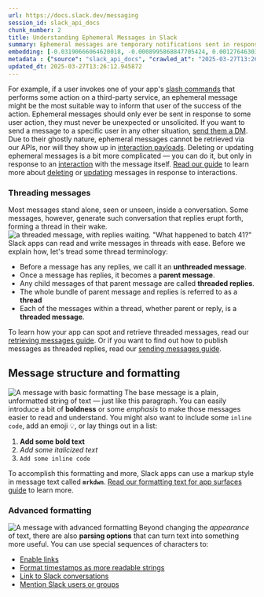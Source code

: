 ```yaml
---
url: https://docs.slack.dev/messaging
session_id: slack_api_docs
chunk_number: 2
title: Understanding Ephemeral Messages in Slack
summary: Ephemeral messages are temporary notifications sent in response to user actions, particularly useful for confirming third-party service interactions. They must be expected and cannot be retrieved via APIs or interaction payloads. Managing ephemeral messages can only occur through user interactions.
embedding: [-0.03190666064620018, -0.0008995868847705424, 0.0012764630373567343, 0.0059906914830207825, 0.056524861603975296, -0.008913938887417316, 0.01481286995112896, -0.001763124717399478, -0.025417836382985115, 0.02029232122004032, -0.01806383579969406, 0.008337154984474182, -0.04488430544734001, 0.021301692351698875, 0.014734216965734959, 0.019414035603404045, -0.0409516841173172, 0.0075113046914339066, 0.012171459384262562, 0.033479709178209305, 0.047558486461639404, 0.006170936860144138, 0.0002896210935432464, 0.06549123674631119, -0.00750475050881505, -0.004932161420583725, -0.018483314663171768, 0.06454740464687347, -0.026899123564362526, -0.027371037751436234, -0.005227108020335436, -0.013180832378566265, -0.006777215749025345, -0.012623711489140987, 0.016713635995984077, -0.024959029629826546, -0.004633937496691942, 0.025090117007493973, 0.04047977179288864, -0.0010052761062979698, -0.013318474404513836, 0.004168577492237091, 0.009733235463500023, 0.00966769177466631, -0.04981318861246109, 0.021603194996714592, -0.04685061797499657, 0.006429834291338921, 0.014563803561031818, 0.06009043753147125, -0.04462213069200516, 0.01269580889493227, 0.028865432366728783, 0.04816148802638054, -0.03861832991242409, -0.02236350066959858, -0.07361865043640137, -0.014721108600497246, 0.014000128023326397, -0.0090909069404006, -0.024224940687417984, 0.010329682379961014, -0.03345349058508873, -0.006718226242810488, -0.038696981966495514, -0.01836533658206463, -0.03355836123228073, 0.0149832833558321, 0.022507697343826294, 0.048004183918237686, 0.0723077803850174, -0.025430943816900253, -0.0411614254117012, 0.010827814228832722, 0.004456969443708658, -0.043730735778808594, -0.0008258502348326147, 0.03937863931059837, -0.011168641969561577, -0.02705642767250538, 0.03534114733338356, -0.0010200233664363623, -0.043835606426000595, -0.008474797010421753, -0.05605294927954674, 0.03861832991242409, -0.03421379625797272, -0.0012043649330735207, -0.03484301641583443, -0.002105590421706438, -0.03421379625797272, -0.026335448026657104, -0.02476239949464798, 0.014340955764055252, 0.024854160845279694, -0.016438351944088936, -0.05935635045170784, 0.022927176207304, -0.01979418843984604, 0.015442089177668095, 0.09553645551204681, -0.034161362797021866, -0.07818049192428589, -0.06470470875501633, 0.023425308987498283, -0.04124007746577263, 0.028734344989061356, 0.0059022074565291405, -0.01118175033479929, -0.0299665667116642, -0.11913217604160309, 0.002359572099521756, -0.0008123318548314273, -0.02453955076634884, 0.025352291762828827, -0.022900959476828575, 0.0012830173363909125, 0.0021219763439148664, 0.011640556156635284, 0.011411152780056, -0.025037681683897972, -0.012276330031454563, 0.025116335600614548, 0.012728581205010414, -0.010251030325889587, -0.08473485708236694, -0.006986955180764198, -0.00556138064712286, -0.02784295193850994, 0.017919639125466347, 0.024159397929906845, -0.0005460607353597879, 0.035603322088718414, -0.04957723245024681, -0.04396669566631317, -0.0102903563529253, -0.04008650779724121, 0.007216358091682196, -0.010329682379961014, 0.022769872099161148, 0.02166873775422573, -0.07382839173078537, 0.0012543420307338238, 0.022429045289754868, -0.02482794225215912, -0.015140588395297527, -0.062187835574150085, -0.0008106933091767132, -0.01772300899028778, -0.005551549140363932, -0.003059250768274069, 0.012060035951435566, -0.048974230885505676, 0.028288649395108223, 0.007268792949616909, 0.013987019658088684, 0.017316637560725212, 0.032745618373155594, 0.01865372806787491, -0.04110899195075035, -0.0015361797995865345, -0.019361600279808044, 0.010015073232352734, -0.01232876442372799, -0.06905680894851685, -0.05741625651717186, 0.05038997530937195, -0.013397126458585262, -0.036284975707530975, 0.016110634431242943, -0.03172313794493675, -0.04066329449415207, -0.011371826753020287, -0.012754798866808414, 0.01358064915984869, -0.020738016813993454, -0.05416528880596161, -0.055161554366350174, -0.017539486289024353, 0.02562757581472397, -0.0036311193834990263, -0.0038801853079348803, -0.07236021012067795, -0.03922133147716522, -0.01864062063395977, 0.0075834025628864765, -0.054060421884059906, -0.011371826753020287, -0.030674438923597336, -0.010185486637055874, -0.04729631170630455, 0.009398962371051311, 0.01715933345258236, 0.00013805135677102953, 0.012158351019024849, 0.00832404661923647, 0.05856982618570328, -0.007288456428796053, 0.006059512495994568, -0.0008618992869742215, 0.04637870192527771, 0.0442550852894783, 0.018024509772658348, -0.0071311513893306255, -0.0008520677220076323, -0.021131278946995735, 0.012092807330191135, 0.022442152723670006, -0.03801532834768295, -0.01169299054890871, 0.040453553199768066, -0.046011656522750854, -0.0076292832382023335, 0.020803561434149742, -0.055790774524211884, -0.019545122981071472, -0.03292914107441902, 0.003029756247997284, -0.06286948919296265, 0.0031067701056599617, -0.012545058503746986, 0.04813527315855026, 0.04375695437192917, -0.018090052530169487, 0.018286684527993202, 0.037779372185468674, 0.021000191569328308, -0.06827028840780258, -0.0002654518757481128, 0.04401912912726402, 0.04176442697644234, -0.014131215400993824, 0.00746542401611805, -0.07062985748052597, 0.03059578500688076, -0.034685712307691574, -0.028629476204514503, -0.0008881167741492391, 0.022061999887228012, 0.020606929436326027, -0.010709836147725582, -0.00758995721116662, 0.026663165539503098, 0.04719144478440285, 0.003483646083623171, 0.052408721297979355, -0.024172505363821983, -0.0597233921289444, 0.02464441955089569, 0.03694041445851326, 0.07854753732681274, -0.040637075901031494, -0.017290420830249786, -0.0028904760256409645, 0.016399025917053223, -0.10382117331027985, -0.018024509772658348, 0.012505732476711273, 0.02721373178064823, -0.03345349058508873, -0.0010249391198158264, 0.022350391373038292, -0.05133380368351936, 0.053037937730550766, -0.015193022787570953, 0.01246640644967556, -0.004286556039005518, 0.03479057922959328, 0.012191123329102993, -0.04100412130355835, 0.0037622067611664534, 0.007714489940553904, 0.009051580913364887, 0.03709771856665611, 0.00303139491006732, -0.03117256984114647, -0.0073540001176297665, -0.011109651997685432, -0.010788488201797009, 0.010139605961740017, -0.007268792949616909, 0.008913938887417316, 0.035655755549669266, -0.035655755549669266, -0.03311266377568245, -0.010860586538910866, 0.03484301641583443, 0.004476632922887802, 0.01478665228933096, -0.00369666307233274, -0.003955560736358166, 0.0424460805952549, 0.0078062512911856174, 9.237560880137607e-05, 0.012754798866808414, 0.031251221895217896, 0.0091171246021986, -0.000924985040910542, -0.005243493709713221, 0.004633937496691942, -0.016792288050055504, -0.00110031443182379, 0.05888443440198898, -0.004978041630238295, 0.034292448312044144, 0.02562757581472397, -0.0021694954484701157, -0.014485151506960392, 0.05340498313307762, -0.06543879956007004, 0.012512287124991417, 0.02938978187739849, -0.050521060824394226, -0.0425509512424469, -0.06187322735786438, 0.003326341276988387, 0.03324374929070473, 0.03987677022814751, -0.03363701328635216, -0.023949656635522842, 0.014852195978164673, 0.027554558590054512, 0.025824205949902534, -0.04653600603342056, -0.02139345370233059, -0.05146488919854164, 0.007976665161550045, -0.005345086567103863, -0.023530177772045135, -0.003952283412218094, 0.05500425025820732, -0.049498580396175385, 0.012119024991989136, 0.05185815319418907, 0.007085270714014769, -0.02200956456363201, -0.01238119974732399, 0.05867469310760498, 0.01989905908703804, 0.04129251465201378, -0.007819360122084618, -0.05919904261827469, 0.008428916335105896, -0.01875859871506691, -0.0411614254117012, -0.001558300806209445, -0.049734536558389664, 0.002998623065650463, -0.020829778164625168, 0.0519368052482605, -0.0300190020352602, -0.00640361662954092, -0.013685518875718117, -0.0379628948867321, 0.02321556769311428, -0.0015796024817973375, -0.007544076535850763, -0.035708192735910416, -0.014445825479924679, -0.009438288398087025, -0.0504424087703228, -0.031775571405887604, 0.014825978316366673, -0.00766205508261919, 0.014852195978164673, 0.038461025804281235, -0.005938256625086069, -0.041030339896678925, -0.004499573260545731, -0.0015796024817973375, 0.03479057922959328, 0.029206259176135063, 0.04058464244008064, -0.035262495279312134, -0.035708192735910416, 0.01520613208413124, -0.02120993286371231, -0.00027118693105876446, -0.0033984393812716007, 0.03093661367893219, 0.06412792950868607, 0.01266959123313427, -0.05170084908604622, 0.002661073114722967, -0.006593693513423204, 0.035472236573696136, -0.01171920821070671, 0.01283345092087984, -0.012046926654875278, 0.01635969989001751, 0.04042733833193779, -0.0003963343915529549, -0.01739528961479664, 0.022730546072125435, 0.02705642767250538, 0.022547023370862007, -0.0006038210703991354, 0.010886804200708866, 0.04661465808749199, -0.033191315829753876, 0.04310151934623718, 0.012859668582677841, -0.030123870819807053, 0.008986037224531174, -0.009536604396998882, 0.026846688240766525, -0.012066589668393135, -0.009916757233440876, 0.041607122868299484, 0.017080681398510933, 0.02739725448191166, 0.031041482463479042, 0.007996328175067902, -0.009412071667611599, -0.021524541079998016, -0.03458084166049957, 0.024801725521683693, 0.007124597206711769, 0.05049484595656395, 0.025142552331089973, 0.008815623819828033, -0.09202331304550171, -0.010762270539999008, -0.014747326262295246, -0.026374774053692818, 0.04066329449415207, -0.005879267118871212, -0.035603322088718414, 0.024683747440576553, -0.07676474750041962, -0.06989577412605286, -0.0041030338034033775, 0.06297435611486435, -0.0059185936115682125, 0.02435602806508541, -0.05883200094103813, -0.010965456254780293, 0.018509533256292343, 0.000714016379788518, 0.001928622485138476, -0.01853574998676777, 0.022088216617703438, -0.02687290497124195, -0.004532345104962587, -0.02217997796833515, 0.04071572795510292, -0.021196823567152023, -0.028786780312657356, 0.03492166846990585, -0.00894671119749546, -0.02659762278199196, 0.0019990820437669754, 0.009818442165851593, -0.007111488375812769, -0.036625802516937256, 0.00494854710996151, 0.014668673276901245, -0.014170541428029537, 0.04847609996795654, -0.010251030325889587, 0.009766006842255592, 0.01668741926550865, 0.0076292832382023335, 0.007432652171701193, -0.02573244459927082, -0.009287538006901741, -0.013960801996290684, -0.02768564596772194, 0.024329811334609985, 0.03195909410715103, 0.041318729519844055, 0.014721108600497246, 0.045854352414608, -0.007255684584379196, -0.005427015945315361, -0.02585042454302311, 0.035026539117097855, -0.0075571853667497635, 0.02876056358218193, 0.030150089412927628, 0.034764364361763, 0.0036376737989485264, -0.0025414559058845043, 0.0027970762457698584, -0.008127415552735329, 0.03266696631908417, 0.025719337165355682, -0.016779180616140366, 0.008206067606806755, 0.03659958764910698, -0.052461154758930206, -0.006285638082772493, 0.02784295193850994, -0.014616238884627819, -0.006252866238355637, -0.0011486528674140573, -0.037884242832660675, -0.0172773115336895, 0.05799303948879242, -0.03355836123228073, -0.011758534237742424, -0.04918397217988968, -0.011411152780056, 0.024316702038049698, 0.05783573538064957, -0.018312901258468628, 0.002703676465898752, 0.004676540847867727, 0.00377531535923481, 0.034344885498285294, -0.017854096367955208, -0.026636948809027672, 0.005331977736204863, 0.03151339665055275, -0.022271739318966866, 0.010847477242350578, -0.0284721702337265, 0.04944614693522453, 0.0025906136725097895, -0.03392540290951729, -0.0017860650550574064, 0.016320373862981796, 0.013305365107953548, -0.0020777343306690454, 0.0034705374855548143, -0.020095689222216606, -0.044858090579509735, -0.03054335154592991, -0.02064625732600689, -0.02236350066959858, 0.010513205081224442, -0.028236214071512222, 0.03452840447425842, 0.007340891286730766, 0.007190140895545483, 0.005161564331501722, -0.05272332951426506, -0.05568590387701988, -0.020960865542292595, -0.002865897025913, -0.009182668291032314, 0.01584845967590809, 0.052251413464546204, 0.002941272221505642, -0.031041482463479042, 0.0078062512911856174, -0.019649993628263474, 0.02425115928053856, 0.006888639647513628, 0.008933602832257748, 0.018273575231432915, -0.003159204963594675, 0.021747389808297157, -0.014380281791090965, 0.037989113479852676, -0.005269711371511221, -0.0332699678838253, 0.005587597843259573, 0.028498388826847076, 0.031198788434267044, 0.003627842292189598, -0.03229992091655731, 0.020043253898620605, 0.014760434627532959, -0.021708063781261444, 0.023241786286234856, 0.010696726851165295, 0.012905549257993698, -0.017880313098430634, 0.00160418136510998, 0.017028246074914932, -0.014052563346922398, -0.014799760654568672, 0.023464635014533997, -0.0158353503793478, -0.010329682379961014, -0.026151925325393677, 0.015061935409903526, -0.026047054678201675, -0.0036475053057074547, -0.005030476953834295, -0.02493281289935112, -0.0024251157883554697, -0.012964538298547268, -0.044123999774456024, -0.0037163260858505964, -0.017827877774834633, -0.007268792949616909, -0.01989905908703804, -0.02773808129131794, 0.002823293674737215, -0.0158353503793478, -0.016281047835946083, 0.02200956456363201, 0.019282948225736618, -0.006731335073709488, -0.03510519117116928, -0.024211831390857697, -0.03418757766485214, -0.0018204754451289773, -0.0007041848148219287, -0.003906402736902237, -0.03903781250119209, -0.006718226242810488, 0.015048827044665813, 0.03843480721116066, -0.009287538006901741, -0.04839744791388512, 0.0013600311940535903, -0.023412199690937996, -0.007144260220229626, 0.006816541776061058, -0.03214261680841446, -0.04695548489689827, -0.03950972482562065, 0.04071572795510292, 0.011883067898452282, 0.012761352583765984, 0.03358457610011101, -0.00562036968767643, -0.028550824150443077, -0.007059053517878056, 0.014694890938699245, 0.01423608511686325, 0.0036901086568832397, 0.01510126143693924, -0.015651829540729523, -0.058989305049180984, 0.018771708011627197, -0.014708000235259533, 0.03500032052397728, 0.011987937614321709, 0.023346655070781708, -0.0016910267295315862, -0.03675689175724983, -0.013351245783269405, 0.03088417835533619, -0.017880313098430634, 0.025535814464092255, -0.016084417700767517, -0.0005616273265331984, -0.002900307532399893, 0.01760503090918064, 0.0069738468155264854, -0.014865304343402386, -0.009248211979866028, -0.011417707428336143, -0.010834368877112865, -0.00126171566080302, -0.0027085922192782164, -0.010159268975257874, -0.02081667073071003, 0.08137902617454529, -0.021183714270591736, 0.033191315829753876, -0.03379431739449501, -0.022337283939123154, -0.033138878643512726, 0.002905223285779357, 0.012394308112561703, 0.004830568563193083, 0.005079634487628937, -0.012564721517264843, 0.03361079469323158, -0.011286620050668716, 0.018457097932696342, -0.01995149441063404, -0.01023136731237173, 0.002031853888183832, 0.023530177772045135, -0.030622003600001335, 0.054637204855680466, 0.03864454850554466, 0.0001451177813578397, 0.007360554300248623, -0.018116271123290062, 0.0003539358149282634, -0.05867469310760498, 0.01864062063395977, 0.03888050466775894, -0.02636166475713253, -0.001346103148534894, -0.03229992091655731, -0.008986037224531174, 0.01389525830745697, 0.008232285268604755, 0.003368944628164172, 0.04871205613017082, 0.02435602806508541, -0.013515105471014977, 0.004604442976415157, -0.03374188020825386, 0.003023201832547784, -0.029756827279925346, 0.0392475500702858, -0.0059906914830207825, 0.022350391373038292, 0.0300190020352602, -0.012538504786789417, -0.038801852613687515, 0.021026410162448883, -0.008789406158030033, -0.014380281791090965, -0.03801532834768295, 0.013973910361528397, -0.04685061797499657, -0.017421508207917213, -0.0018008123151957989, 0.03534114733338356, -0.018745489418506622, -0.015507632866501808, 0.006003800313919783, 0.001390345161780715, 0.02692534029483795, -0.029363565146923065, -0.007668609730899334, -0.018771708011627197, -0.026545187458395958, 0.004548730794340372, 0.0034377656411379576, 0.019715536385774612, -0.017762335017323494, -0.03694041445851326, -0.009733235463500023, 0.003919511567801237, -0.016713635995984077, -0.024919703602790833, 0.021747389808297157, 0.0077341534197330475, 0.0504424087703228, -0.00747853284701705, 0.019872840493917465, 0.027633212506771088, -0.018496423959732056, 0.005948088131844997, 0.04066329449415207, -0.026518968865275383, 0.01663498394191265, 0.007111488375812769, 0.01046076975762844, 0.013344691134989262, -0.004728975705802441, 0.007340891286730766, 0.00886150449514389, 0.009903648868203163, -0.014825978316366673, 0.007865240797400475, 0.0032870150171220303, -0.014209868386387825, 0.015809133648872375, 0.0005243493942543864, 0.010821260511875153, -0.023871004581451416, -0.009130232967436314, -0.026951557025313377, 0.00028388603823259473, -0.022284848615527153, 0.003831027541309595, -0.007262238766998053, 0.023608829826116562, 0.01241397112607956, 0.05479450896382332, -0.04323260486125946, 0.00875008013099432, 0.022520804777741432, -0.006138165015727282, -0.02464441955089569, -0.018391553312540054, -0.0014403221430256963, -0.0077603706158697605, -0.01037556305527687, 0.01870616339147091, 0.006338072940707207, -0.0018663560040295124, 0.01352821383625269, -0.02818377874791622, -0.036966629326343536, 0.022429045289754868, 0.03169691935181618, -0.05028510466217995, -0.02029232122004032, 0.008101197890937328, -0.0030445035081356764, -0.0003504538326524198, 0.0020859274081885815, -0.02499835565686226, -0.02710886299610138, -0.038854289799928665, -0.023202460259199142, -0.03258831426501274, -0.03277183696627617, -0.016110634431242943, 0.0029199705459177494, -0.005368026904761791, -0.039142679423093796, -0.0025758661795407534, 0.006226648576557636, -0.09842037409543991, -0.018443988636136055, 0.026794252917170525, -0.029756827279925346, 0.010342791676521301, -0.0008750080014578998, -0.012741689570248127, 0.02144588902592659, 0.04061085730791092, -0.05146488919854164, 0.0012715472839772701, -0.01566493697464466, 0.012545058503746986, -0.01209936197847128, 0.03290292248129845, -0.01767057366669178, 0.027711864560842514, -0.0018794648349285126, -0.039667028933763504, -0.031067701056599617, 0.021419672295451164, 0.0041489144787192345, -0.016333483159542084, 0.03872320055961609, -0.002561118919402361, -0.025024574249982834, 0.014694890938699245, 0.008068425580859184, 0.044753219932317734, 0.010618074797093868, -0.01760503090918064, 0.011371826753020287, -0.03070065565407276, -0.020030146464705467, -0.03397784009575844, 0.012767907232046127, 0.00986432284116745, 0.007537522353231907, 0.019296057522296906, -0.04556595906615257, 0.0361538901925087, -0.014170541428029537, 0.03172313794493675, -0.0005251686670817435, 0.015232348814606667, 0.02499835565686226, 0.003210001392289996, -0.006449497304856777, -0.02561446651816368, 0.011843741871416569, 0.02127547562122345, -0.015992656350135803, 0.0033853305503726006, 0.00897948257625103, 0.030962830409407616, -0.01384282298386097, -0.05004914849996567, -0.03518384322524071, -0.0052467710338532925, 0.018889686092734337, 0.033138878643512726, -0.002107229083776474, 0.05151732638478279, -0.010362454690039158, 0.045487307012081146, -0.025116335600614548, -0.015533850528299809, -0.008389590308070183, -0.007295010611414909, 0.013501996174454689, 0.005269711371511221, 0.02355639636516571, 0.04197416827082634, 0.0174346175044775, 0.029258694499731064, -0.004037490114569664, 0.00995608326047659, 0.013947693631052971, -0.01481286995112896, -0.011725762858986855, 0.0005739167681895196, -0.01698892004787922, 0.03266696631908417, 0.04588057100772858, 0.01853574998676777, -0.006882085464894772, 0.00903191789984703, 0.0036671683192253113, 0.016267938539385796, 0.0015927111962810159, 0.05295928567647934, 0.006914857309311628, -0.0025775048416107893, -0.04551352560520172, -0.0032575204968452454, 0.002141639357432723, -0.0158353503793478, 0.015887785702943802, 0.013148060068488121, -0.030281176790595055, 0.026807362213730812, 0.00428983336314559, -0.0027692201547324657, -0.024211831390857697, -0.021603194996714592, 0.008350263349711895, -0.019663101062178612, 0.005525331478565931, -0.0033918849658221006, 0.007537522353231907, -0.0035524670965969563, -0.018824143335223198, 0.024945922195911407, 0.037595849484205246, -0.025011464953422546, -0.028393518179655075, 0.03384675085544586, -0.0021301694214344025, -0.021183714270591736, -0.023254893720149994, 0.0013411873951554298, 0.0036540597211569548, -0.03374188020825386, -0.014262302778661251, -0.005266434047371149, 0.024316702038049698, -0.003441042732447386, 0.003444319823756814, -0.005597429350018501, 0.02115749754011631, -0.014013237319886684, 0.017749225720763206, -0.022442152723670006, -0.007026281673461199, -0.02692534029483795, 0.0027528342325240374, 0.019073208793997765, 0.01423608511686325, -0.02938978187739849, 0.02566690184175968, -0.008822178468108177, -0.01777544431388378, 0.04076816514134407, -0.001215015770867467, -0.004561839625239372, -0.025575140491127968, -0.0008963097352534533, 0.019073208793997765, -0.012689255177974701, -0.05474207550287247, 0.02734481915831566, 0.0018270298605784774, 0.01663498394191265, 0.015704263001680374, -0.006275806576013565, 0.021629411727190018, -0.03172313794493675, -0.04970832169055939, -0.015311001800000668, 0.0030952999368309975, -0.03861832991242409, 0.03927376866340637, 0.02144588902592659, -0.033322401344776154, -0.01989905908703804, -0.007065607700496912, -0.010493542067706585, 0.017749225720763206, -0.023936549201607704, 0.01634659245610237, -0.009320310316979885, 0.015507632866501808, 0.02933734655380249, -0.012486069463193417, 0.028498388826847076, 0.03733367472887039, 0.037936676293611526, 0.018575076013803482, -0.008618992753326893, 0.021419672295451164, -0.01920429617166519, 0.013593757525086403, 0.00757684838026762, 0.009608701802790165, 0.02069869078695774, -0.03248344361782074, -0.008455133996903896, 0.017080681398510933, -0.026715600863099098, -0.0005964473821222782, 0.027895387262105942, 0.040689513087272644, 0.014734216965734959, 0.02030542865395546, 0.007301564794033766, -0.011004782281816006, -0.0051845042034983635, 0.013790388591587543, -0.013541322201490402, 0.04144981876015663, -0.028262430801987648, 0.022900959476828575, 0.010565639473497868, -0.03227370232343674, 0.016110634431242943, 0.018286684527993202, -0.029520869255065918, 0.036678239703178406, 0.014000128023326397, 0.032798051834106445, -0.00866487342864275, 0.01904699020087719, -0.0026758203748613596, 0.00739332614466548, -0.015861568972468376, -0.015822242945432663, -0.01945336163043976, -0.03426622971892357, 0.018601294606924057, -0.039431072771549225, -0.054637204855680466, -0.025640685111284256, -0.011647110804915428, 0.006157828029245138, -0.012086252681910992, 0.02144588902592659, -0.006426556967198849, -0.01635969989001751, -0.021799825131893158, -0.005469619296491146, 0.0149570656940341, -0.002765942830592394, -0.03756963089108467, -0.0010339514119550586, 0.04231499508023262, -0.017251094803214073, -0.00109703722409904, -0.01578291691839695, 0.016320373862981796, 0.00869109109044075, 0.009208885952830315, 0.008540340699255466, -0.031539615243673325, -0.05856982618570328, -0.0253260750323534, -0.011476696468889713, 0.0380677655339241, 0.028262430801987648, 0.0020924818236380816, 0.009169559925794601, 0.0036835542414337397, 0.011371826753020287, 0.013475778512656689, -0.020738016813993454, 0.010296911001205444, 0.003660614136606455, -0.017683682963252068, 0.009851213544607162, -0.007039390504360199, 0.004499573260545731, 0.025417836382985115, 0.027423471212387085, 0.00755063071846962, -0.021419672295451164, -0.03324374929070473, -0.0029756827279925346, -0.023320438340306282, 0.004538899287581444, 0.014485151506960392, 0.016058199107646942, -0.033532142639160156, 0.040505990386009216, 0.008114306256175041, 0.021694954484701157, -0.010159268975257874, -0.014013237319886684, -0.025929076597094536, -0.016569439321756363, 0.003236218821257353, 0.026007728651165962, -0.02750212512910366, -0.0017369072884321213, -0.018168706446886063, 0.005689190700650215, 0.01996460184454918, 0.011843741871416569, 0.005495836958289146, -0.05830765143036842, 0.01132594607770443, -0.0038670767098665237, 0.030281176790595055, 0.042052820324897766, -0.042970430105924606, -0.03403027355670929, -0.005957919638603926, -0.018719272688031197, -0.02401520125567913, 0.014340955764055252, 0.018404662609100342, 0.008481350727379322, 0.001171593088656664, -0.011765088886022568, 0.027423471212387085, -0.008625547401607037, 0.00872386246919632, -0.02408074401319027, 0.013606865890324116, -0.016910267993807793, 0.01478665228933096, 0.020148124545812607, -0.02138034626841545, 0.025365401059389114, 0.019361600279808044, 0.009189222939312458, 0.0026250239461660385, -0.007065607700496912, -0.012715471908450127, -0.011083435267210007, 0.006901748478412628, 0.007498195860534906, -0.0025103227235376835, 0.006888639647513628, 0.042917996644973755, 0.04079438000917435, 0.007780033629387617, -0.00995608326047659, 0.012486069463193417, 0.005784228909760714, 0.01991216652095318, 0.008245393633842468, 0.024447789415717125, -0.00783246848732233, -0.005227108020335436, 0.0021760498639196157, -0.05867469310760498, -0.016254831105470657, -0.0536409392952919, 0.0012797401286661625, 0.013908366672694683, 0.00986432284116745, -0.009084353223443031, 0.010972010903060436, -0.008173296228051186, 0.030123870819807053, -0.005413907114416361, -0.01955823227763176, 0.01118175033479929, -0.007707935757935047, -0.01352821383625269, -0.013266039080917835, 0.07702692598104477, -0.001224847394041717, -0.01358064915984869, 0.03804154694080353, 0.016202395781874657, 0.011496360413730145, -0.009058135561645031, 0.013233267702162266, -0.052015457302331924, -0.02591596730053425, -0.02813134342432022, 0.01784098707139492, 0.028891650959849358, -0.0047781337052583694, 0.006462606135755777, 9.101865543925669e-06, -0.005905484780669212, 0.03825128823518753, 0.022717436775565147, 0.010677063837647438, 0.026807362213730812, 0.019400926306843758, 0.0031510121189057827, 0.013062853366136551, -0.030176306143403053, -0.014550695195794106, 0.013790388591587543, 0.010336237028241158, 0.03801532834768295, 0.013960801996290684, -0.02498524822294712, -0.010788488201797009, 0.010251030325889587, -0.011253848671913147, -0.06391818821430206, 0.00019816719577647746, 0.0004715047834906727, -0.014314738102257252, 0.005836663767695427, -0.0030428648460656404, -0.02768564596772194, -0.00185488595161587, 0.005630201194435358, 0.0019958047196269035, -0.005263156723231077, 0.02001703716814518, 0.004011272918432951, -0.04666709527373314, 0.0019515628227964044, -0.013416789472103119, -0.007026281673461199, 0.018548859283328056, 0.040007855743169785, -0.040296249091625214, 0.005213999189436436, -0.013246376067399979, 0.007924229837954044, 0.02973060868680477, -0.019112534821033478, 0.007137706037610769, -0.024919703602790833, 0.06764107197523117, 0.004034212790429592, 0.020895322784781456, -0.0039031256455928087, 0.0030641667544841766, 0.014052563346922398, 0.004991150461137295, 0.0024202000349760056, 0.010808151215314865, -0.012243557721376419, 0.00378842419013381, 0.025430943816900253, 0.04496295750141144, -0.025889750570058823, 0.011575012467801571, -0.010775379836559296, -0.02470996417105198, 0.018548859283328056, 0.02721373178064823, -0.021629411727190018, -0.020908432081341743, -0.0023317160084843636, 0.011417707428336143, -0.0316707007586956, 0.01573048159480095, 0.017120007425546646, -0.021799825131893158, -0.009995410218834877, -0.013102180324494839, 0.015874676406383514, 0.0004252145590726286, 0.0392475500702858, 0.015691155567765236, -0.005512222647666931, 0.016831614077091217, -0.011987937614321709, 0.004283278714865446, -0.010834368877112865, -0.012859668582677841, 0.010342791676521301, 0.027580777183175087, 0.03523627668619156, 0.011850295588374138, -0.000589483417570591, 0.02138034626841545, -0.03555088862776756, 0.008632101118564606, 0.0057580117136240005, 0.017421508207917213, -0.0253260750323534, -0.018889686092734337, -0.0011224353220313787, 0.00033365824492648244, 0.02236350066959858, -0.01653011329472065, -0.031041482463479042, 0.02773808129131794, 0.0026364941149950027, -0.06103426590561867, 0.02493281289935112, 0.01403945405036211, 0.0016238444950431585, 0.016149960458278656, -0.03573441132903099, -0.016097525134682655, -0.002916693454608321, -0.009503832086920738, -0.009792224504053593, 0.018797924742102623, 0.024146288633346558, 0.0196762103587389, 0.020449625328183174, 0.010696726851165295, -0.037202589213848114, -0.016608767211437225, -0.014629347249865532, -0.014432716183364391, 0.014970174990594387, -0.010224812664091587, -0.01777544431388378, 0.06056235358119011, -0.0028691741172224283, -0.0036376737989485264, 0.024434680119156837, -0.026440316811203957, 0.017369072884321213, -0.027580777183175087, -0.0025529260747134686, -0.013777279295027256, -0.025063900277018547, 0.018942121416330338, 0.0026020838413387537, -0.009602148085832596, 0.007222912739962339, 0.00846824236214161, -0.020252995193004608, -0.0150357186794281, 0.018483314663171768, -0.011686436831951141, 0.005053417291492224, -0.01289243996143341, -0.03122500516474247, -0.012105915695428848, 0.03631119430065155, -0.006829650606960058, 0.012656482867896557, -0.002659434452652931, -0.0067968787625432014, -0.01795896515250206, -0.02246837131679058, -0.014904631301760674, -0.004781411029398441, 0.02595529332756996, 0.013285702094435692, -0.01520613208413124, -0.00514517817646265, 0.03334861993789673, -0.038225069642066956, -0.026846688240766525, -0.012957983650267124, -0.005702299531549215, 0.019243622198700905, -0.015796024352312088, -0.010296911001205444, 0.00989709421992302, -0.019466470927000046, -0.007216358091682196, 0.009313755668699741, 0.042052820324897766, -0.02139345370233059, -0.011345609091222286, -0.0064134481362998486, -0.015743589028716087, 0.020174341276288033, -0.002641409868374467, 0.00446024676784873, 0.006744443904608488, 0.03607523813843727, 0.018037619069218636, 0.014013237319886684, -0.029704391956329346, -0.022442152723670006, 0.0032493274193257093, -0.014026345685124397, 0.007655500900000334, -0.026007728651165962, -0.018155597150325775, 0.004021104425191879, 0.026322338730096817, -0.03403027355670929, 0.006629742216318846, 0.0243691373616457, 0.018889686092734337, 0.006613356526941061, 0.02195712924003601, 0.005679359193891287, 0.016595657914876938, -0.007780033629387617, -0.024945922195911407, -0.052356284111738205, 0.014668673276901245, 0.007340891286730766, -0.014485151506960392, 0.009182668291032314, 0.008029099553823471, 0.005191058851778507, -0.007118042558431625, -0.010388672351837158, -0.0013813328696414828, 0.014734216965734959, 0.0029625738970935345, -0.02670249156653881, 0.05699677765369415, 0.025247422978281975, -0.00998230092227459, -0.021065736189484596, -0.022350391373038292, 0.002792160492390394, -0.008363372646272182, 0.0006611717981286347, 0.002983875572681427, -0.014380281791090965, 0.0034344883169978857, -0.0017844265094026923, 0.02280919812619686, 0.027135079726576805, 0.007268792949616909, -0.007891458459198475, 0.009805332869291306, 0.04711279273033142, 0.010329682379961014, 0.025719337165355682, -0.02023988589644432, 0.010591857135295868, -0.008278165943920612, 0.010028181597590446, -0.007825914770364761, 0.031985312700271606, 0.01651700586080551, -0.012964538298547268, -0.0008373204036615789, 0.02265189215540886, 0.001641049631871283, -0.025837315246462822, -0.006462606135755777, 0.0053614722564816475, -0.024552660062909126, -0.017827877774834633, 0.046404920518398285, -0.0018860191339626908, 0.006705117411911488, -0.009471060708165169, 0.03227370232343674, 0.015166805125772953, -0.011732317507266998, 0.014380281791090965, -0.019571339711546898, 0.021524541079998016, -0.002110506175085902, -0.037648286670446396, 0.006862422451376915, -0.014000128023326397, -0.004112865310162306, -0.013829714618623257, 0.011273511685431004, -0.011057217605412006, -0.007839023135602474, 0.0028937531169503927, 0.010486987419426441, 0.02807890810072422, -0.018037619069218636, -0.0032657133415341377, -0.018090052530169487, 0.017015136778354645, -0.0005714588914997876, -0.009077798575162888, -0.011221076361835003, 0.014917739666998386, -0.01252539549022913, 0.0164776798337698, -0.019833514466881752, 0.015520741231739521, 0.00185160874389112, -0.0020777343306690454, 0.07073473185300827, -0.01532411016523838, -0.003291931003332138, -0.022035783156752586, -0.0008897553198039532, 0.01795896515250206, -0.02326800301671028, 0.0003070311504416168, 0.011365273036062717, 0.022232413291931152, 0.008848395198583603, 0.0018811033805832267, -0.026099490001797676, 0.015638720244169235, 0.004702758509665728, -0.00840925332158804, 0.03193287551403046, 0.013567539863288403, -0.005469619296491146, 0.019348490983247757, 0.01675296202301979, 0.02030542865395546, -0.017054462805390358, 0.006541258189827204, -0.013488887809216976, 0.016503896564245224, 0.011765088886022568, 0.009320310316979885, 0.004761747550219297, 0.001557481475174427, 0.006469160318374634, 0.019178077578544617, 0.03143474459648132, 0.006557644344866276, -0.03140852600336075, -0.021000191569328308, -0.010972010903060436, 0.016792288050055504, -0.01086714118719101, 0.021524541079998016, 0.008206067606806755, 0.0019433698616921902, 0.008376481011509895, 0.016792288050055504, -0.023543287068605423, 0.026178142055869102, 0.007347445469349623, 0.0019400926539674401, 0.0014927571173757315, -0.004873171914368868, 0.017657464370131493, -0.001766401925124228, -0.0425509512424469, 0.03112013451755047, 0.015311001800000668, -0.007019727025181055, 0.015822242945432663, -0.007871794514358044, 0.0070000640116631985, -0.004814182873815298, -0.010355900041759014, 0.02539161778986454, -0.019086316227912903, 0.029599521309137344, 0.034108925610780716, -0.037019066512584686, -0.022966502234339714, 0.039326202124357224, -0.024146288633346558, -0.0006460148142650723, -0.032116398215293884, -0.030805526301264763, -0.013331582769751549, -0.0016615320928394794, -0.05227763205766678, 0.022769872099161148, -0.0004706854815594852, 0.002230123383924365, 0.015533850528299809, 0.03707149997353554, -0.004089924972504377, -0.030490916222333908, -0.008907385170459747, 0.012735134921967983]
metadata : {"source": "slack_api_docs", "crawled_at": "2025-03-27T13:26:08.698602", "url_path": "/messaging", "chunk_size": 4408}
updated_dt: 2025-03-27T13:26:12.945872
---
```

For example, if a user invokes one of your app's [slash commands](https://docs.slack.dev/interactivity/implementing-slash-commands) that performs some action on a third-party service, an ephemeral message might be the most suitable way to inform that user of the success of the action.
Ephemeral messages should only ever be sent in response to some user action, they must never be unexpected or unsolicited. If you want to send a message to a specific user in any other situation, [send them a DM](https://docs.slack.dev/messaging/sending-and-scheduling-messages#conversations).
Due to their ghostly nature, ephemeral messages cannot be retrieved via our APIs, nor will they show up in [interaction payloads](https://docs.slack.dev/messaging/creating-interactive-messages#request).
Deleting or updating ephemeral messages is a bit more complicated — you can do it, but only in response to an [interaction](https://docs.slack.dev/messaging/creating-interactive-messages) with the message itself. [Read our guide](https://docs.slack.dev/messaging/modifying-messages) to learn more about [deleting](https://docs.slack.dev/messaging/modifying-messages#deleting_response_url) or [updating](https://docs.slack.dev/messaging/modifying-messages#updating_response_url) messages in response to interactions.
### Threading messages[​](https://docs.slack.dev/messaging#threading "Direct link to Threading messages")
Most messages stand alone, seen or unseen, inside a conversation. Some messages, however, generate such conversation that replies erupt forth, forming a thread in their wake.
![a threaded message, with replies waiting. &quot;What happened to batch 41?&quot;](https://docs.slack.dev/assets/images/message_thread-3f5e29d28002d28461453d7e1cb8de32.png)
Slack apps can read and write messages in threads with ease. Before we explain how, let's tread some thread terminology:
  * Before a message has any replies, we call it an **unthreaded message**.
  * Once a message has replies, it becomes a **parent message**.
  * Any child messages of that parent message are called **threaded replies**.
  * The whole bundle of parent message and replies is referred to as a **thread**
  * Each of the messages within a thread, whether parent or reply, is a **threaded message**.


To learn how your app can spot and retrieve threaded messages, read our [retrieving messages guide](https://docs.slack.dev/messaging/retrieving-messages#finding_threads). Or if you want to find out how to publish messages as threaded replies, read our [sending messages guide](https://docs.slack.dev/messaging/sending-and-scheduling-messages#threading).
## Message structure and formatting[​](https://docs.slack.dev/messaging#structure "Direct link to Message structure and formatting")
![A message with basic formatting](https://docs.slack.dev/assets/images/composition_overview_basic_formatting-14d30381d05fa88201335b56decfe1b7.png)
The base message is a plain, unformatted string of text — just like this paragraph.
You can easily introduce a bit of **boldness** or some _emphasis_ to make those messages easier to read and understand. You might also want to include some `inline code`, add an emoji 💡, or lay things out in a list:
  1. **Add some bold text**
  2. _Add some italicized text_
  3. `Add some inline code`


To accomplish this formatting and more, Slack apps can use a markup style in message text called **`mrkdwn`**.
[Read our formatting text for app surfaces guide](https://docs.slack.dev/messaging/formatting-message-text) to learn more.
### Advanced formatting[​](https://docs.slack.dev/messaging#advanced_formatting "Direct link to Advanced formatting")
![A message with advanced formatting](https://docs.slack.dev/assets/images/composition_overview_advanced_formatting-337df3b7b2a975b97d2147185d7a0ae5.png)
Beyond changing the _appearance_ of text, there are also **parsing options** that can turn text into something more useful.
You can use special sequences of characters to:
  * [Enable links](https://docs.slack.dev/messaging/formatting-message-text#linking-urls)
  * [Format timestamps as more readable strings](https://docs.slack.dev/messaging/formatting-message-text#date-formatting)
  * [Link to Slack conversations](https://docs.slack.dev/messaging/formatting-message-text#linking-channels)
  * [Mention Slack users or groups](https://docs.slack.dev/messaging/formatting-message-text#mentioning-users)